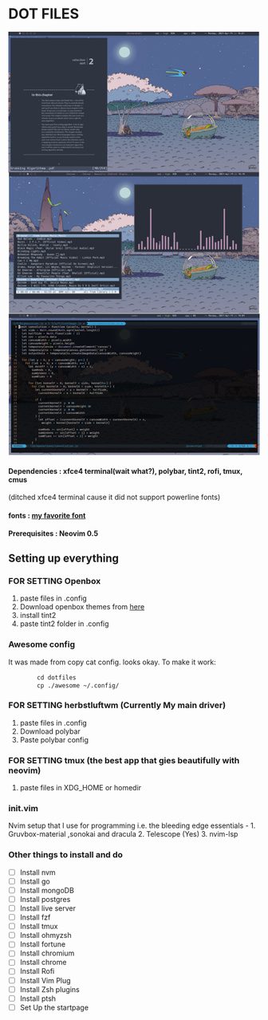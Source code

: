 # DOT FILES

![Rice](./screenshots/nord-herbluftwm.png)

#### Dependencies : xfce4 terminal(wait what?), polybar, tint2, rofi, tmux, cmus
(ditched xfce4 terminal cause it did not support powerline fonts)
#### fonts : [my favorite font](https://github.com/sainnhe/icursive-nerd-font/wiki/Preview#hack-icursive-s12)
 
**Prerequisites : Neovim 0.5**

## Setting up everything

### FOR SETTING Openbox
1. paste files in .config
2. Download openbox themes from [here](https://github.com/addy-dclxvi/openbox-theme-collections)
3. install tint2 
4. paste tint2 folder in .config

### Awesome config
It was made from copy cat config. looks okay.
To make it work:
            
            cd dotfiles
            cp ./awesome ~/.config/


### FOR SETTING herbstluftwm (Currently My main driver)
1. paste files in .config
2. Download polybar
3. Paste polybar config

### FOR SETTING tmux (the best app that gies beautifully with neovim)
1. paste files in XDG_HOME or homedir

### init.vim

Nvim setup that I use for programming i.e. the bleeding edge
essentials  - 
    1. Gruvbox-material ,sonokai and dracula 
    2. Telescope (Yes)
    3. nvim-lsp

### Other things to install and do
- [ ] Install nvm
- [ ] Install go
- [ ] Install mongoDB
- [ ] Install postgres
- [ ] Install live server
- [ ] Install fzf 
- [ ] Install tmux 
- [ ] Install ohmyzsh
- [ ] Install fortune 
- [ ] Install chromium
- [ ] Install chrome
- [ ] Install Rofi 
- [ ] Install Vim Plug 
- [ ] Install Zsh plugins
- [ ] Install ptsh 
- [ ] Set Up the startpage 
